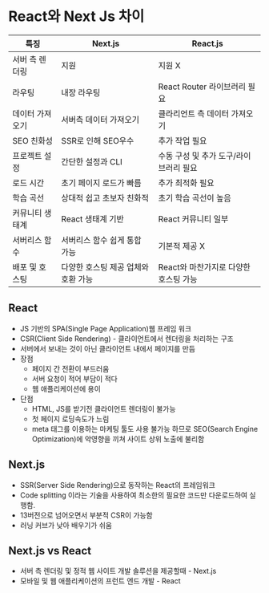 # React와 Next Js 차이

| 특징            | Next.js                             | React.js                               |
| --------------- | ----------------------------------- | -------------------------------------- |
| 서버 측 렌더링  | 지원                                | 지원 X                                 |
| 라우팅          | 내장 라우팅                         | React Router 라이브러리 필요           |
| 데이터 가져오기 | 서버측 데이터 가져오기              | 클라리언트 측 데이터 가져오기          |
| SEO 친화성      | SSR로 인해 SEO우수                  | 추가 작업 필요                         |
| 프로젝트 설정   | 간단한 설정과 CLI                   | 수동 구성 및 추가 도구/라이브러리 필요 |
| 로드 시간       | 초기 페이지 로드가 빠름             | 추가 최적화 필요                       |
| 학습 곡선       | 상대적 쉽고 초보자 친화적           | 초기 학습 곡선이 높음                  |
| 커뮤니티 생태계 | React 생태계 기반                   | React 커뮤니티 일부                    |
| 서버리스 함수   | 서버리스 함수 쉽게 통합 가능        | 기본적 제공 X                          |
| 배포 및 호스팅  | 다양한 호스팅 제공 업체와 호환 가능 | React와 마찬가지로 다양한 호스팅 가능  |

## React

- JS 기반의 SPA(Single Page Application)웹 프레임 워크
- CSR(Client Side Rendering) - 클라이언트에서 렌더링을 처리하는 구조
- 서버에서 보내는 것이 아닌 클라이언트 내에서 페이지를 만듬
- 장점
  - 페이지 간 전환이 부드러움
  - 서버 요청이 적어 부담이 적다
  - 웹 애플리케이션에 용이
- 단점
  - HTML, JS를 받기전 클라이언트 렌더링이 불가능
  - 첫 페이지 로딩속도가 느림
  - meta 태그를 이용하는 마케팅 툴도 사용 불가능 하므로 SEO(Search Engine Optimization)에 악영향을 끼쳐 사이트 상위 노출에 불리함

## Next.js

- SSR(Server Side Rendering)으로 동작하는 React의 프레임워크
- Code splitting 이라는 기술을 사용하여 최소한의 필요한 코드만 다운로드하여 실행함.
- 13버전으로 넘어오면서 부분적 CSR이 가능함
- 러닝 커브가 낮아 배우기가 쉬움

## Next.js vs React

- 서버 측 렌더링 및 정적 웹 사이트 개발 솔루션을 제공할때 - Next.js
- 모바일 및 웹 애플리케이션의 프런트 엔드 개발 - React
